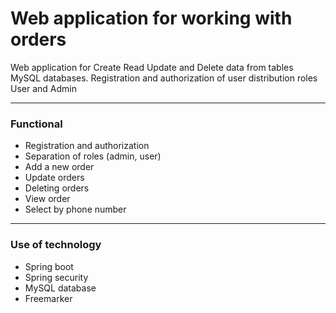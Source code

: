# Web application for working with orders
Web application for Create Read Update and Delete data from tables MySQL databases.
Registration and authorization of user distribution roles User and Admin

---
### Functional
* Registration and authorization
* Separation of roles (admin, user)
* Add a new order
* Update orders
* Deleting orders
* View order
* Select by phone number

---
### Use of technology
* Spring boot
* Spring security
* MySQL database
* Freemarker


